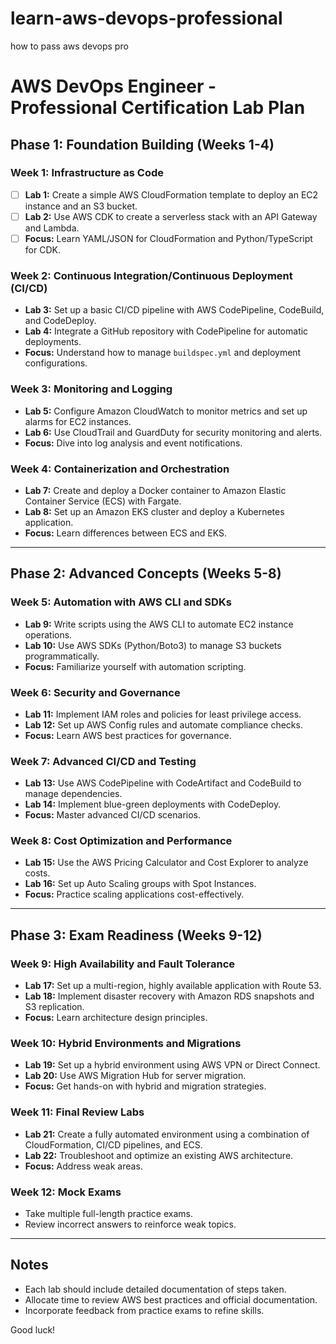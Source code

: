# learn-aws-devops-professional
how to pass aws devops pro

# AWS DevOps Engineer - Professional Certification Lab Plan

## Phase 1: Foundation Building (Weeks 1-4)

### Week 1: Infrastructure as Code
- [ ] **Lab 1:** Create a simple AWS CloudFormation template to deploy an EC2 instance and an S3 bucket.
- [ ] **Lab 2:** Use AWS CDK to create a serverless stack with an API Gateway and Lambda.
- [ ] **Focus:** Learn YAML/JSON for CloudFormation and Python/TypeScript for CDK.

### Week 2: Continuous Integration/Continuous Deployment (CI/CD)
- **Lab 3:** Set up a basic CI/CD pipeline with AWS CodePipeline, CodeBuild, and CodeDeploy.
- **Lab 4:** Integrate a GitHub repository with CodePipeline for automatic deployments.
- **Focus:** Understand how to manage `buildspec.yml` and deployment configurations.

### Week 3: Monitoring and Logging
- **Lab 5:** Configure Amazon CloudWatch to monitor metrics and set up alarms for EC2 instances.
- **Lab 6:** Use CloudTrail and GuardDuty for security monitoring and alerts.
- **Focus:** Dive into log analysis and event notifications.

### Week 4: Containerization and Orchestration
- **Lab 7:** Create and deploy a Docker container to Amazon Elastic Container Service (ECS) with Fargate.
- **Lab 8:** Set up an Amazon EKS cluster and deploy a Kubernetes application.
- **Focus:** Learn differences between ECS and EKS.

---

## Phase 2: Advanced Concepts (Weeks 5-8)

### Week 5: Automation with AWS CLI and SDKs
- **Lab 9:** Write scripts using the AWS CLI to automate EC2 instance operations.
- **Lab 10:** Use AWS SDKs (Python/Boto3) to manage S3 buckets programmatically.
- **Focus:** Familiarize yourself with automation scripting.

### Week 6: Security and Governance
- **Lab 11:** Implement IAM roles and policies for least privilege access.
- **Lab 12:** Set up AWS Config rules and automate compliance checks.
- **Focus:** Learn AWS best practices for governance.

### Week 7: Advanced CI/CD and Testing
- **Lab 13:** Use AWS CodePipeline with CodeArtifact and CodeBuild to manage dependencies.
- **Lab 14:** Implement blue-green deployments with CodeDeploy.
- **Focus:** Master advanced CI/CD scenarios.

### Week 8: Cost Optimization and Performance
- **Lab 15:** Use the AWS Pricing Calculator and Cost Explorer to analyze costs.
- **Lab 16:** Set up Auto Scaling groups with Spot Instances.
- **Focus:** Practice scaling applications cost-effectively.

---

## Phase 3: Exam Readiness (Weeks 9-12)

### Week 9: High Availability and Fault Tolerance
- **Lab 17:** Set up a multi-region, highly available application with Route 53.
- **Lab 18:** Implement disaster recovery with Amazon RDS snapshots and S3 replication.
- **Focus:** Learn architecture design principles.

### Week 10: Hybrid Environments and Migrations
- **Lab 19:** Set up a hybrid environment using AWS VPN or Direct Connect.
- **Lab 20:** Use AWS Migration Hub for server migration.
- **Focus:** Get hands-on with hybrid and migration strategies.

### Week 11: Final Review Labs
- **Lab 21:** Create a fully automated environment using a combination of CloudFormation, CI/CD pipelines, and ECS.
- **Lab 22:** Troubleshoot and optimize an existing AWS architecture.
- **Focus:** Address weak areas.

### Week 12: Mock Exams
- Take multiple full-length practice exams.
- Review incorrect answers to reinforce weak topics.

---

## Notes
- Each lab should include detailed documentation of steps taken.
- Allocate time to review AWS best practices and official documentation.
- Incorporate feedback from practice exams to refine skills.

Good luck!

